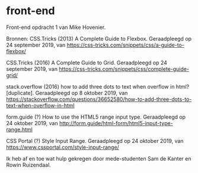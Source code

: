# front-end
Front-end opdracht 1 van Mike Hovenier.

Bronnen:
CSS.Tricks (2013) A Complete Guide to Flexbox. Geraadpleegd op 24 september 2019, van https://css-tricks.com/snippets/css/a-guide-to-flexbox/

CSS.Tricks (2016) A Complete Guide to Grid. Geraadpleegd op 24 september 2019, van https://css-tricks.com/snippets/css/complete-guide-grid/

stack.overflow (2016) how to add three dots to text when overflow in html? [duplicate]. Geraadpleegd op 8 oktober 2019, van
https://stackoverflow.com/questions/36652580/how-to-add-three-dots-to-text-when-overflow-in-html

form.guide (?) How to use the HTML5 range input type. Geraadpleegd op 24 oktober 2019, van
http://form.guide/html-form/html5-input-type-range.html

CSS Portal (?) Style Input Range. Geraadpleegd op 24 oktober 2019, van
https://www.cssportal.com/style-input-range/


Ik heb af en toe wat hulp gekregen door mede-studenten Sam de Kanter en Rowin Ruizendaal.
